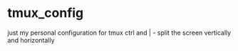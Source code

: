 # tmux_config
just my personal configuration for tmux
ctrl and | - split the screen vertically and horizontally
